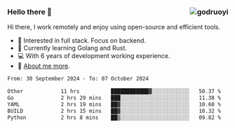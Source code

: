 ### Hello there 👋 <img align="right" src="https://github-readme-stats.vercel.app/api?username=godruoyi&show_icons=true" alt="godruoyi" />

Hi there, I work remotely and enjoy using open-source and efficient tools.

- 🔭 Interested in full stack. Focus on backend.
- 🌱 Currently learning Golang and Rust.
- 💻 With 6 years of development working experience.
- 👒 [About me more](https://godruoyi.com/posts/about-godruoyi).



<!--START_SECTION:waka-->

```txt
From: 30 September 2024 - To: 07 October 2024

Other            11 hrs          ████████████▓░░░░░░░░░░░░   50.37 %
Go               2 hrs 29 mins   ███░░░░░░░░░░░░░░░░░░░░░░   11.38 %
YAML             2 hrs 19 mins   ██▓░░░░░░░░░░░░░░░░░░░░░░   10.60 %
BUILD            2 hrs 15 mins   ██▓░░░░░░░░░░░░░░░░░░░░░░   10.32 %
Python           2 hrs 8 mins    ██▒░░░░░░░░░░░░░░░░░░░░░░   09.82 %
```

<!--END_SECTION:waka-->
